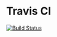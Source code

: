# Travis CI
[![Build Status](https://travis-ci.org/tkmiya34/rails-tutorial.svg?branch=setting-travisci)](https://travis-ci.org/tkmiya34/rails-tutorial)
